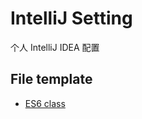 # IntelliJ Setting
个人 IntelliJ IDEA 配置


## File template

- [ES6 class](./fileTemplates/ES6Class.js)
